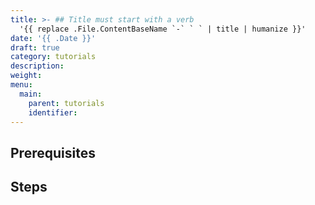 ```yaml
---
title: >- ## Title must start with a verb
  '{{ replace .File.ContentBaseName `-` ` ` | title | humanize }}'
date: '{{ .Date }}'
draft: true
category: tutorials
description:
weight:
menu:
  main:
    parent: tutorials
    identifier:
---
```


<!---
Start with a problem statement. Make it concrete.

Ten explain how this procedure fixes the problem -->

## Prerequisites

<!---
explain the necessary ability and software setup.
Use a list.
-->

## Steps

<!----
Leave no step out. Imply nothing. The tutorial should be completely reproducible by anyone who can meet the prerequisites.

Use subheadings as needed.

For each section, finish by stating what success looks like -->

<!---
## Next steps


Optional links for further reading and subsequent tasks
 -->

